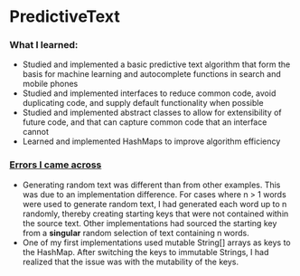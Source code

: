 # PredictiveText

### What I learned:
- Studied and implemented a basic predictive text algorithm that form the basis for machine learning and autocomplete functions in search and mobile phones
- Studied and implemented interfaces to reduce common code, avoid duplicating code, and supply default functionality when possible
- Studied and implemented abstract classes to allow for extensibility of future code, and that can capture common code that an interface cannot
- Learned and implemented HashMaps to improve algorithm efficiency


### <u>Errors I came across</u>
- Generating random text was different than from other examples. This was due to an implementation difference. For cases where n > 1 words were used to generate random text, I had generated each word up to n randomly, thereby creating starting keys that were not contained within the source text. Other implementations had sourced the starting key from a <b>singular</b> random selection of text containing n words. 
- One of my first implementations used mutable String[] arrays as keys to the HashMap. After switching the keys to immutable Strings, I had realized that the issue was with the mutability of the keys.
